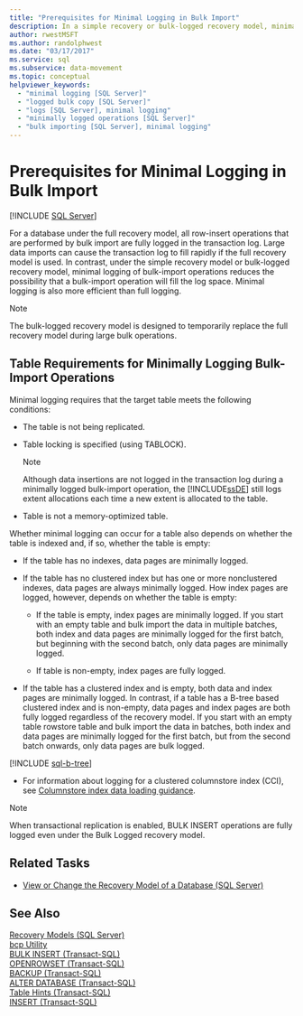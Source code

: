 ```yaml
---
title: "Prerequisites for Minimal Logging in Bulk Import"
description: In a simple recovery or bulk-logged recovery model, minimal logging of bulk-import operations reduces the possibility that an operation fills the log space.
author: rwestMSFT
ms.author: randolphwest
ms.date: "03/17/2017"
ms.service: sql
ms.subservice: data-movement
ms.topic: conceptual
helpviewer_keywords:
  - "minimal logging [SQL Server]"
  - "logged bulk copy [SQL Server]"
  - "logs [SQL Server], minimal logging"
  - "minimally logged operations [SQL Server]"
  - "bulk importing [SQL Server], minimal logging"
---
```

# Prerequisites for Minimal Logging in Bulk Import
 [!INCLUDE [SQL Server](../../includes/applies-to-version/sqlserver.md)]

  For a database under the full recovery model, all row-insert operations that are performed by bulk import are fully logged in the transaction log. Large data imports can cause the transaction log to fill rapidly if the full recovery model is used. In contrast, under the simple recovery model or bulk-logged recovery model, minimal logging of bulk-import operations reduces the possibility that a bulk-import operation will fill the log space. Minimal logging is also more efficient than full logging.  
  
> [!NOTE]  
>  The bulk-logged recovery model is designed to temporarily replace the full recovery model during large bulk operations.  
  
## Table Requirements for Minimally Logging Bulk-Import Operations  
 Minimal logging requires that the target table meets the following conditions:  
  
-   The table is not being replicated.  
  
-   Table locking is specified (using TABLOCK). 
  
    > [!NOTE]  
    >  Although data insertions are not logged in the transaction log during a minimally logged bulk-import operation, the [!INCLUDE[ssDE](../../includes/ssde-md.md)] still logs extent allocations each time a new extent is allocated to the table.  
  
-   Table is not a memory-optimized table.  
  
 Whether minimal logging can occur for a table also depends on whether the table is indexed and, if so, whether the table is empty:  
  
-   If the table has no indexes, data pages are minimally logged.  
  
-   If the table has no clustered index but has one or more nonclustered indexes, data pages are always minimally logged. How index pages are logged, however, depends on whether the table is empty:  
  
    -   If the table is empty, index pages are minimally logged.  If you start with an empty table and bulk import the data in multiple batches, both index and data pages are minimally logged for the first batch, but beginning with the second batch, only data pages are minimally logged. 
  
    -   If table is non-empty, index pages are fully logged.    

-   If the table has a clustered index and is empty, both data and index pages are minimally logged. In contrast, if a table has a B-tree based clustered index and is non-empty, data pages and index pages are both fully logged regardless of the recovery model. If you start with an empty table  rowstore table and bulk import the data in batches, both index and data pages are minimally logged for the first batch, but from the second batch onwards, only data pages are bulk logged.

   [!INCLUDE [sql-b-tree](../../includes/sql-b-tree.md)]

- For information about logging for a clustered columnstore index (CCI), see [Columnstore index data loading guidance](../indexes/columnstore-indexes-data-loading-guidance.md#plan-bulk-load-sizes-to-minimize-delta-rowgroups).
  

  
> [!NOTE]  
>  When transactional replication is enabled, BULK INSERT operations are fully logged even under the Bulk Logged recovery model.  
  
##  <a name="RelatedTasks"></a> Related Tasks  
  
-   [View or Change the Recovery Model of a Database &#40;SQL Server&#41;](../../relational-databases/backup-restore/view-or-change-the-recovery-model-of-a-database-sql-server.md)  
  
  
## See Also  
 [Recovery Models &#40;SQL Server&#41;](../../relational-databases/backup-restore/recovery-models-sql-server.md)   
 [bcp Utility](../../tools/bcp-utility.md)   
 [BULK INSERT &#40;Transact-SQL&#41;](../../t-sql/statements/bulk-insert-transact-sql.md)   
 [OPENROWSET &#40;Transact-SQL&#41;](../../t-sql/functions/openrowset-transact-sql.md)   
 [BACKUP &#40;Transact-SQL&#41;](../../t-sql/statements/backup-transact-sql.md)   
 [ALTER DATABASE &#40;Transact-SQL&#41;](../../t-sql/statements/alter-database-transact-sql.md)   
 [Table Hints &#40;Transact-SQL&#41;](../../t-sql/queries/hints-transact-sql-table.md)   
 [INSERT &#40;Transact-SQL&#41;](../../t-sql/statements/insert-transact-sql.md)  
  
  
